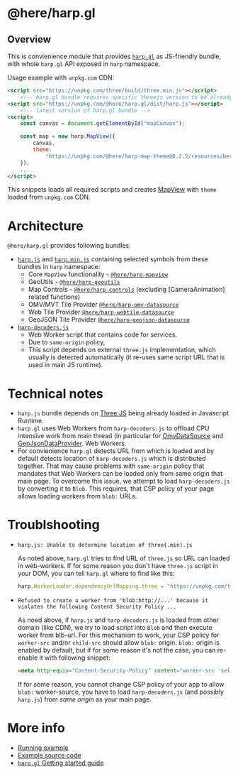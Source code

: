 # @here/harp.gl

## Overview

This is convienience module that provides [`harp.gl`](https://heremaps.github.io/harp.gl/doc/) as
JS-friendly bundle, with whole `harp.gl` API exposed in `harp` namespace.

Usage example with `unpkg.com` CDN:
```html
<script src="https://unpkg.com/three/build/three.min.js"></script>
    <!-- harp.gl bundle requires specific threejs version to be already loaded in runtime -->
<script src="https://unpkg.com/@here/harp.gl/dist/harp.js"></script>
    <!-- latest version of harp.gl bundle -->
<script>
    const canvas = document.getElementById("mapCanvas");

    const map = new harp.MapView({
        canvas,
        theme:
            "https://unpkg.com/@here/harp-map-theme@0.2.2/resources/berlin_tilezen_base.json"
    });
    ...
</script>
```

This snippets loads all required scripts and creates [MapView](https://heremaps.github.io/harp.gl/doc/classes/_here_harp_mapview.mapview.html)
with `theme` loaded from `unpkg.com` CDN.

# Architecture

`@here/harp.gl` provides following bundles:
 * [`harp.js`](https://unpkg.com/@here/harp.gl/dist/harp.js) and [`harp.min.js`](https://unpkg.com/@here/harp.gl/dist/harp.min.js) containing selected symbols from these
   bundles in `harp` namespace:
     * Core `MapView` functionality - [`@here/harp-mapview`](https://heremaps.github.io/harp.gl/doc/modules/_here_harp_mapview.html)
     * GeoUtils - [`@here/harp-geoutils`](https://heremaps.github.io/harp.gl/doc/modules/_here_harp_geoutils.html)
     * Map Controls - [`@here/harp-controls`](https://heremaps.github.io/harp.gl/doc/modules/_here_harp_map_controls.html) (excluding [CameraAnimation] related functions)
     * OMV/MVT Tile Provider [`@here/harp-omv-datasource`](https://heremaps.github.io/harp.gl/doc/modules/_here_harp_omv_datasource.html)
     * Web Tile Provider [`@here/harp-webtile-datasource`](https://heremaps.github.io/harp.gl/doc/modules/_here_harp_webtile_datasource.html)
     * GeoJSON Tile Provider [`@here/harp-geojson-datasource`](https://heremaps.github.io/harp.gl/doc/modules/_here_harp_geojson_datasource.html)
* [`harp-decoders.js`](https://unpkg.com/@here/harp.gl/dist/harp-decoders.js)
    * Web Worker script that contains code for services.
    * Due to `same-origin` policy,
    * This script depends on external `three.js` implementation, which usually is detected
      automatically (it re-uses same script URL that is used in main JS runtime).

# Technical notes

* `harp.js` bundle depends on [Three.JS](https://threejs.org/) being already loaded in Javascript
  Runtime.
* `harp.gl` uses Web Workers from `harp-decoders.js` to offload CPU intensive work from main thread
  (in particular for
  [OmvDataSource](https://heremaps.github.io/harp.gl/doc/classes/_here_harp_omv_datasource.omvdatasource.html) and
  [GeoJsonDataProvider](https://heremaps.github.io/harp.gl/doc/classes/_here_harp_geojson_datasource.geojsondataprovider.html).
    Web Workers.
* For convienience `harp.gl` detects URL from which is loaded and by default detects location of
  `harp-decoders.js` which is distributed together. That may cause problems with `same-origin`
  policy that mandates that Web Workers can be loaded only from same origin that main page.
  To overcome this issue, we attempt to load `harp-decoders.js` by converting it to `Blob`. This
  requires, that CSP policy of your page allows loading workers from `blob:` URLs.

# Troublshooting

 * `harp.js: Unable to determine location of three(.min).js`

    As noted above, `harp.gl` tries to find URL of `three.js` so URL can loaded in web-workers.
    If for some reason you don't have `three.js` script in your DOM, you can tell `harp.gl` where
    to find like this:
    ```javascript
    harp.WorkerLoader.dependencyUrlMapping.three = "https://unpkg.com/three/build/three.min.js"
    ```
 * `Refused to create a worker from 'blob:http://...' because it violates the following Content
    Security Policy ...`

    As noed above, if `harp.js` and `harp-decoders.js` is loaded from other domain (like CDN), we try
    to load script into `Blob` and then execute worker from blb-url. For this mechanism to work, your
    CSP policy for `worker-src` and/or `child-src` should allow `blob:` origin. `blob:` origin is
    enabled by default, but if for some reason it's not the case, you can re-enable it with
    following snippet:

    ```html
    <meta http-equiv="Content-Security-Policy" content="worker-src 'self' blob:">
    ```

    If for some reason, you cannot change CSP policy of your app to allow `blob:` worker-source, you
    have to load `harp-decoders.js` (and possibly `harp.js`) from _same origin_ as your main page.

# More info
* [Running example](http://harp.gl.s3-website-us-east-1.amazonaws.com/docs/master/examples/#hello_js-bundle.html)
* [Example source code](https://github.com/heremaps/harp.gl/blob/master/%40here/harp-examples/src/hello_js-bundle.html)
* [`harp.gl` Getting started guide](https://github.com/heremaps/harp.gl/blob/master/docs/GettingStartedGuide.md)



